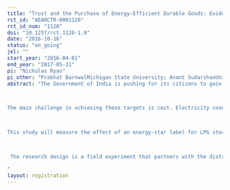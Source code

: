 ```yaml
---
title: "Trust and the Purchase of Energy-Efficient Durable Goods: Evidence from Cooking Stoves in India"
rct_id: "AEARCTR-0001120"
rct_id_num: "1120"
doi: "10.1257/rct.1120-1.0"
date: "2016-10-16"
status: "on_going"
jel: ""
start_year: "2016-04-01"
end_year: "2017-05-31"
pi: "Nicholas Ryan"
pi_other: "Prabhat BarnwalMichigan State University; Anant SudarshanUniversity of Chicago; Nicholas RyanYale University"
abstract: "The Government of India is pushing for its citizens to gain access to clean and reliable sources of energy. Presently, 300 million Indians do not have access to electricity and 800 million use relatively polluting and inconvenient fuels, firewood, crop residue, dung cakes and charcoal, for cooking. The main alternative to these fuels for cooking is liquefied petroleum gas (LPG), and the government has announced a target of 75% adoption by 2015. Nearly 15 million new consumers are signing up for LPG every year. 

The main challenge in achieving these targets is cost. Electricity connections and LPG refills are costly to citizens at market prices, and costly to government in the form of subsidies. One way to improve access while reducing cost is to increase the efficiency of energy use.  A major tool used for the promotion of efficiency in many countries is the provision of information via the labelling of appliances, in order to boost customer demand for efficiency.

This study will measure the effect of an energy-star label for LPG stoves on customer demand for more efficient models. The main research question is: Does the energy star-label effect customer decisions on which stove to buy? Furthermore, the study aims to understand the demonstrated willingness to pay for a star-labelled stove, and the level of trust in government standards.

 The research design is a field experiment that partners with the distributor networks of oil manufacturing companies (OMCs) in urban and semi-urban markets. The primary intervention will be providing customers with information on the thermal efficiency of stoves. 
"
layout: registration
---
```


